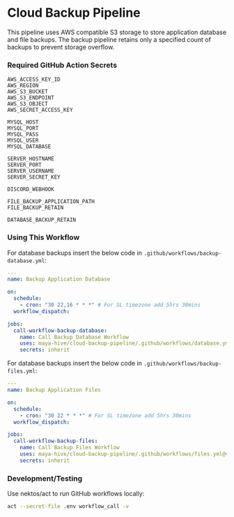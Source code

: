 # Cloud Backup Pipeline

This pipeline uses AWS compatible S3 storage to store application database and file backups. The backup pipeline retains only a specified count of backups to prevent storage overflow.

### Required GitHub Action Secrets

```env
AWS_ACCESS_KEY_ID
AWS_REGION
AWS_S3_BUCKET
AWS_S3_ENDPOINT
AWS_S3_OBJECT
AWS_SECRET_ACCESS_KEY

MYSQL_HOST
MYSQL_PORT
MYSQL_PASS
MYSQL_USER
MYSQL_DATABASE

SERVER_HOSTNAME
SERVER_PORT
SERVER_USERNAME
SERVER_SECRET_KEY

DISCORD_WEBHOOK

FILE_BACKUP_APPLICATION_PATH
FILE_BACKUP_RETAIN

DATABASE_BACKUP_RETAIN
```

### Using This Workflow

For database backups insert the below code in `.github/workflows/backup-database.yml`:

```yaml
---
name: Backup Application Database

on:
  schedule:
    - cron: "30 22,16 * * *" # For SL timezone add 5hrs 30mins
  workflow_dispatch:

jobs:
  call-workflow-backup-database:
    name: Call Backup Database Workflow
    uses: maya-hive/cloud-backup-pipeline/.github/workflows/database.yml@v1.0.0 # Specify the required release version
    secrets: inherit
```

For database backups insert the below code in `.github/workflows/backup-files.yml`:

```yaml
---
name: Backup Application Files

on:
  schedule:
    - cron: "30 22 * * *" # For SL timezone add 5hrs 30mins
  workflow_dispatch:

jobs:
  call-workflow-backup-files:
    name: Call Backup Files Workflow
    uses: maya-hive/cloud-backup-pipeline/.github/workflows/files.yml@v1.0.0 # Use the required release version
    secrets: inherit
```

### Development/Testing

Use nektos/act to run GitHub workflows locally:

```bash
act --secret-file .env workflow_call -v
```
